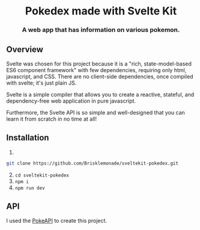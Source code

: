 <p align="center">
  <h1 align="center">Pokedex made with Svelte Kit</h1>
  <h3 align="center">A web app that has information on various pokemon.</h3>
</p>

## Overview

Svelte was chosen for this project because it is a "rich, state-model-based ES6 component framework" with few dependencies, requiring only html, javascript, and CSS. There are no client-side dependencies, once compiled with svelte; it's just plain JS.

Svelte is a simple compiler that allows you to create a reactive, stateful, and dependency-free web application in pure javascript.

Furthermore, the Svelte API is so simple and well-designed that you can learn it from scratch in no time at all!

## Installation

1.

```bash
git clone https://github.com/Brisklemonade/sveltekit-pokedex.git
```

2. `cd sveltekit-pokedex`
3. `npm i`
4. `npm run dev`

## API

I used the [PokeAPI](https://pokeapi.co/) to create this project.
